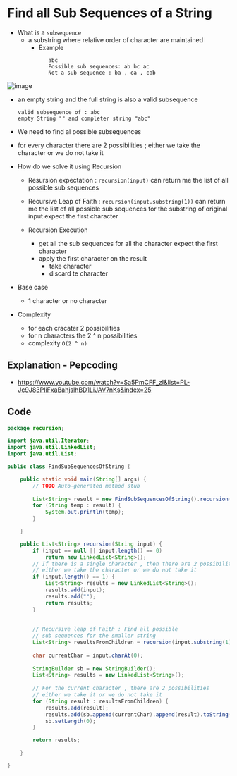# Find all Sub Sequences of a String

- What is a `subsequence`
  - a substring where relative order of character are maintained 
    -  Example 
		````
		   abc 
		   Possible sub sequences: ab bc ac
		   Not a sub sequence : ba , ca , cab
		````
![image](https://user-images.githubusercontent.com/8110582/185778606-dc5179a4-126d-4e13-9b5d-d6c68db0ba09.png)
- an empty string and the full string is also a valid subsequence
  ````
  valid subsequence of : abc
  empty String "" and completer string "abc" 
  ````
- We need to find al possible subsequences 
- for every character there are 2 possibilities ; either we take the character or we do not take it

- How do we solve it using Recursion 
   - Resursion expectation : `recursion(input)` can return me the list of all possible sub sequences 
   - Recursive Leap of Faith : `recursion(input.substring(1))` can return me the list of all possible sub sequences for the substring of original input expect the first character

   - Recursion Execution 
      - get all the sub sequences for all the character expect the first character 
	  - apply the first character on the result
	      - take character 
		  - discard te character 


- Base case
  - 1 character or no character		  

- Complexity 
  - for each cracater 2 possibilities 
  - for n characters the 2 ^ n possibilities 
  - complexity `O(2 ^ n)`
## Explanation - Pepcoding 
- https://www.youtube.com/watch?v=Sa5PmCFF_zI&list=PL-Jc9J83PIiFxaBahjslhBD1LiJAV7nKs&index=25

## Code
````java
package recursion;

import java.util.Iterator;
import java.util.LinkedList;
import java.util.List;

public class FindSubSequencesOfString {

	public static void main(String[] args) {
		// TODO Auto-generated method stub
		
		List<String> result = new FindSubSequencesOfString().recursion("abc");
		for (String temp : result) {
			System.out.println(temp);
		}

	}

	public List<String> recursion(String input) {
		if (input == null || input.length() == 0)
			return new LinkedList<String>();
		// If there is a single character , then there are 2 possibilities 
		// either we take the character or we do not take it 
		if (input.length() == 1) {
			List<String> results = new LinkedList<String>();
			results.add(input);
			results.add("");
			return results;
		}
        
		
		// Recursive leap of Faith : Find all possible 
		// sub sequences for the smaller string
		List<String> resultsFromChildren = recursion(input.substring(1));
		
		char currentChar = input.charAt(0);
		
		StringBuilder sb = new StringBuilder();
		List<String> results = new LinkedList<String>();
		
		// For the current character , there are 2 possibilities 
		// either we take it or we do not take it
		for (String result : resultsFromChildren) {
			results.add(result);
			results.add(sb.append(currentChar).append(result).toString());
			sb.setLength(0);
		}

		return results;

	}

}


````
